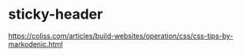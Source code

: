 # sticky-header

https://coliss.com/articles/build-websites/operation/css/css-tips-by-markodenic.html